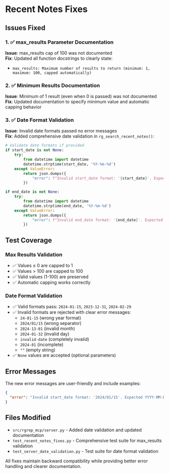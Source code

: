 # Recent Notes Fixes

## Issues Fixed

### 1. ✅ max_results Parameter Documentation
**Issue**: max_results cap of 100 was not documented  
**Fix**: Updated all function docstrings to clearly state:
- `max_results: Maximum number of results to return (minimum: 1, maximum: 100, capped automatically)`

### 2. ✅ Minimum Results Documentation  
**Issue**: Minimum of 1 result (even when 0 is passed) was not documented  
**Fix**: Updated documentation to specify minimum value and automatic capping behavior

### 3. ✅ Date Format Validation
**Issue**: Invalid date formats passed no error messages  
**Fix**: Added comprehensive date validation in `rg_search_recent_notes()`:

```python
# Validate date formats if provided
if start_date is not None:
    try:
        from datetime import datetime
        datetime.strptime(start_date, '%Y-%m-%d')
    except ValueError:
        return json.dumps({
            "error": f"Invalid start_date format: '{start_date}'. Expected YYYY-MM-DD format (e.g., '2024-01-15')"
        })

if end_date is not None:
    try:
        from datetime import datetime
        datetime.strptime(end_date, '%Y-%m-%d')
    except ValueError:
        return json.dumps({
            "error": f"Invalid end_date format: '{end_date}'. Expected YYYY-MM-DD format (e.g., '2024-01-31')"
        })
```

## Test Coverage

### Max Results Validation
- ✅ Values ≤ 0 are capped to 1
- ✅ Values > 100 are capped to 100  
- ✅ Valid values (1-100) are preserved
- ✅ Automatic capping works correctly

### Date Format Validation
- ✅ Valid formats pass: `2024-01-15`, `2023-12-31`, `2024-02-29`
- ✅ Invalid formats are rejected with clear error messages:
  - `24-01-15` (wrong year format)
  - `2024/01/15` (wrong separator) 
  - `2024-13-01` (invalid month)
  - `2024-01-32` (invalid day)
  - `invalid-date` (completely invalid)
  - `2024-01` (incomplete)
  - `""` (empty string)
- ✅ `None` values are accepted (optional parameters)

## Error Messages

The new error messages are user-friendly and include examples:

```json
{
  "error": "Invalid start_date format: '2024/01/15'. Expected YYYY-MM-DD format (e.g., '2024-01-15')"
}
```

## Files Modified

- `src/rgrep_mcp/server.py` - Added date validation and updated documentation
- `test_recent_notes_fixes.py` - Comprehensive test suite for max_results validation  
- `test_server_date_validation.py` - Test suite for date format validation

All fixes maintain backward compatibility while providing better error handling and clearer documentation.